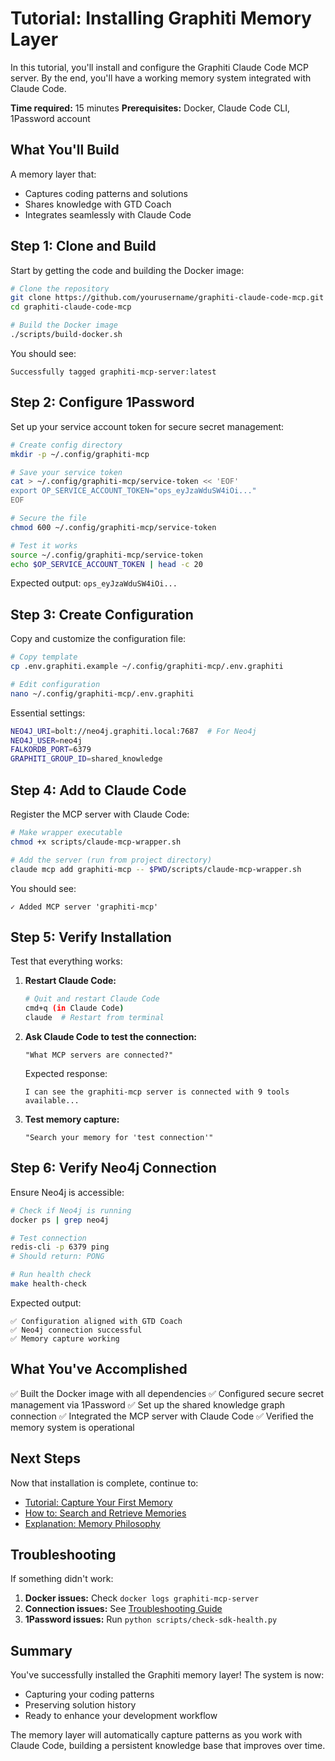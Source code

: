 # Tutorial: Installing Graphiti Memory Layer

In this tutorial, you'll install and configure the Graphiti Claude Code MCP server. By the end, you'll have a working memory system integrated with Claude Code.

**Time required:** 15 minutes
**Prerequisites:** Docker, Claude Code CLI, 1Password account

## What You'll Build

A memory layer that:
- Captures coding patterns and solutions
- Shares knowledge with GTD Coach
- Integrates seamlessly with Claude Code

## Step 1: Clone and Build

Start by getting the code and building the Docker image:

```bash
# Clone the repository
git clone https://github.com/yourusername/graphiti-claude-code-mcp.git
cd graphiti-claude-code-mcp

# Build the Docker image
./scripts/build-docker.sh
```

You should see:
```
Successfully tagged graphiti-mcp-server:latest
```

## Step 2: Configure 1Password

Set up your service account token for secure secret management:

```bash
# Create config directory
mkdir -p ~/.config/graphiti-mcp

# Save your service token
cat > ~/.config/graphiti-mcp/service-token << 'EOF'
export OP_SERVICE_ACCOUNT_TOKEN="ops_eyJzaWduSW4iOi..."
EOF

# Secure the file
chmod 600 ~/.config/graphiti-mcp/service-token

# Test it works
source ~/.config/graphiti-mcp/service-token
echo $OP_SERVICE_ACCOUNT_TOKEN | head -c 20
```

Expected output: `ops_eyJzaWduSW4iOi...`

## Step 3: Create Configuration

Copy and customize the configuration file:

```bash
# Copy template
cp .env.graphiti.example ~/.config/graphiti-mcp/.env.graphiti

# Edit configuration
nano ~/.config/graphiti-mcp/.env.graphiti
```

Essential settings:
```bash
NEO4J_URI=bolt://neo4j.graphiti.local:7687  # For Neo4j
NEO4J_USER=neo4j
FALKORDB_PORT=6379
GRAPHITI_GROUP_ID=shared_knowledge
```

## Step 4: Add to Claude Code

Register the MCP server with Claude Code:

```bash
# Make wrapper executable
chmod +x scripts/claude-mcp-wrapper.sh

# Add the server (run from project directory)
claude mcp add graphiti-mcp -- $PWD/scripts/claude-mcp-wrapper.sh
```

You should see:
```
✓ Added MCP server 'graphiti-mcp'
```

## Step 5: Verify Installation

Test that everything works:

1. **Restart Claude Code:**
   ```bash
   # Quit and restart Claude Code
   cmd+q (in Claude Code)
   claude  # Restart from terminal
   ```

2. **Ask Claude Code to test the connection:**
   ```
   "What MCP servers are connected?"
   ```

   Expected response:
   ```
   I can see the graphiti-mcp server is connected with 9 tools available...
   ```

3. **Test memory capture:**
   ```
   "Search your memory for 'test connection'"
   ```

## Step 6: Verify Neo4j Connection

Ensure Neo4j is accessible:

```bash
# Check if Neo4j is running
docker ps | grep neo4j

# Test connection
redis-cli -p 6379 ping
# Should return: PONG

# Run health check
make health-check
```

Expected output:
```
✅ Configuration aligned with GTD Coach
✅ Neo4j connection successful
✅ Memory capture working
```

## What You've Accomplished

✅ Built the Docker image with all dependencies
✅ Configured secure secret management via 1Password
✅ Set up the shared knowledge graph connection
✅ Integrated the MCP server with Claude Code
✅ Verified the memory system is operational

## Next Steps

Now that installation is complete, continue to:
- [Tutorial: Capture Your First Memory](02-first-memory.md)
- [How to: Search and Retrieve Memories](../how-to/search-memories.md)
- [Explanation: Memory Philosophy](../explanation/memory-philosophy.md)

## Troubleshooting

If something didn't work:

1. **Docker issues:** Check `docker logs graphiti-mcp-server`
2. **Connection issues:** See [Troubleshooting Guide](../how-to/troubleshoot-common-issues.md)
3. **1Password issues:** Run `python scripts/check-sdk-health.py`

## Summary

You've successfully installed the Graphiti memory layer! The system is now:
- Capturing your coding patterns
- Preserving solution history
- Ready to enhance your development workflow

The memory layer will automatically capture patterns as you work with Claude Code, building a persistent knowledge base that improves over time.
